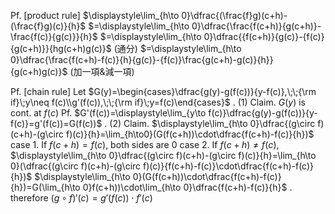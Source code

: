 
Pf. [product rule] 
		$\displaystyle\lim_{h\to 0}\dfrac{(\frac{f}g)(c+h)-(\frac{f}g)(c)}{h}$ 
		$=\displaystyle\lim_{h\to 0}\dfrac{\frac{f(c+h)}{g(c+h)}-\frac{f(c)}{g(c)}}{h}$
		$=\displaystyle\lim_{h\to 0}\dfrac{{f(c+h)}{g(c)}-{f(c)}{g(c+h)}}{hg(c+h)g(c)}$     (通分)
		$=\displaystyle\lim_{h\to 0}\dfrac{\frac{f(c+h)-f(c)}{h}{g(c)}-{f(c)}\frac{g(c+h)-g(c)}{h}}{g(c+h)g(c)}$  (加一項&減一項)


Pf. [chain rule]
	Let $G(y)=\begin{cases}\dfrac{g(y)-g(f(c))}{y-f(c)},\;\;{\rm if}\;y\neq f(c)\\g'(f(c)),\;\;{\rm if}\;y=f(c)\end{cases}$
	.
	(1) Claim. $G(y)$ is cont. at $f(c)$
		Pf. $G'(f(c))=\displaystyle\lim_{y\to f(c)}\dfrac{g(y)-g(f(c))}{y-f(c)}=g'(f(c))=G(f(c))$
	.
	(2) Claim. $\displaystyle\lim_{h\to 0}\dfrac{(g\circ f)(c+h)-(g\circ f)(c)}{h}=\lim_{h\to0}(G(f(c+h))\cdot\dfrac{f(c+h)-f(c)}{h})$
		case 1. If $f(c+h)=f(c)$, both sides are $0$
		case 2. 
		  If $f(c+h)\neq f(c)$, 
		  $\displaystyle\lim_{h\to 0}\dfrac{(g\circ f)(c+h)-(g\circ f)(c)}{h}=\lim_{h\to 0}(\dfrac{(g\circ f)(c+h)-(g\circ f)(c)}{f(c+h)-f(c)}\cdot\dfrac{f(c+h)-f(c)}{h})$
		  $\displaystyle\lim_{h\to 0}(G(f(c+h))\cdot\dfrac{f(c+h)-f(c)}{h})=G(\lim_{h\to 0}f(c+h))\cdot\lim_{h\to 0}\dfrac{f(c+h)-f(c)}{h}$
		  .
		  therefore
		  $(g\circ f)'(c)=g'(f(c))\cdot f'(c)$

